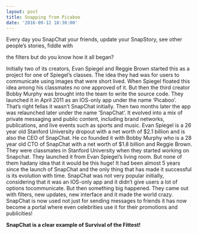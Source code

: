 ```yaml
---
layout: post
title: Snapping from Picaboo
date: '2016-09-12 18:30:00'
---
```



Every day you SnapChat your friends, update your SnapStory, see other people’s stories, fiddle with

the filters but do you know how it all began?

Initially two of its creators, Evan Spiegel and Reggie Brown started this as a project for one of Spiegel’s classes. The idea they had was for users to communicate using images that were short lived. When Spiegel floated this idea among his classmates no one approved of it. But then the third creator Bobby Murphy was brought into the team to write the source code. They launched it in April 2011 as an IOS-only app under the name ‘Picaboo’. That’s right fellas it wasn’t SnapChat initially. Then two months later the app was relaunched later under the name ‘SnapChat’. It evolved into a mix of private messaging and public content, including brand networks, publications, and live events such as sports and music. Evan Spiegel is a 26 year old Stanford University dropout with a net worth of $2.1 billion and is also the CEO of SnapChat. He co founded it with Bobby Murphy who is a 28 year old CTO of SnapChat with a net worth of $1.8 billion and Reggie Brown. They were classmates in Stanford University when they started working on Snapchat. They launched it from Evan Spiegel’s living room. But none of them hadany idea that it would be this huge! It had been almost 5 years since the launch of SnapChat and the only thing that has made it successful is its evolution with time. SnapChat was not very popular initially, considering that it was an IOS-only app and it didn’t give users a lot of options tocommunicate. But then something big happened. They came out with filters, new updates, new interface and it made the world crazy. SnapChat is now used not just for sending messages to friends it has now become a portal where even celebrities use it for their promotions and publicities!



**SnapChat is a clear example of Survival of the Fittest!**